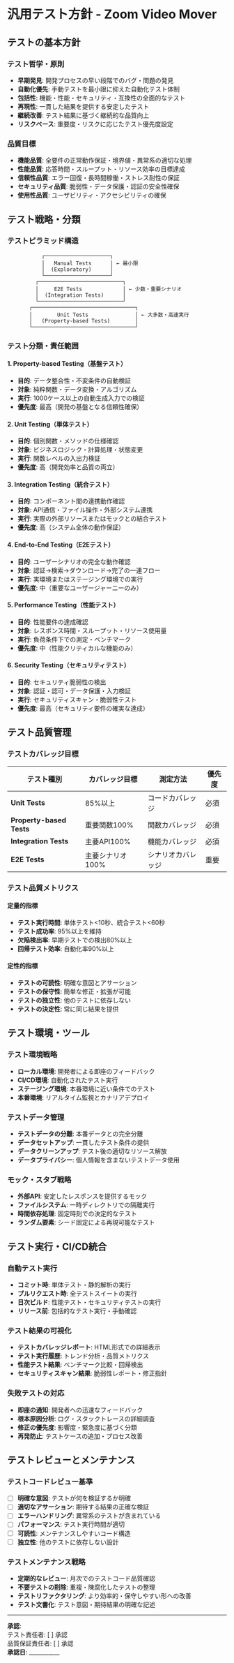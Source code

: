# 汎用テスト方針 - Zoom Video Mover

## テストの基本方針

### テスト哲学・原則
- **早期発見**: 開発プロセスの早い段階でのバグ・問題の発見
- **自動化優先**: 手動テストを最小限に抑えた自動化テスト体制
- **包括性**: 機能・性能・セキュリティ・互換性の全面的なテスト
- **再現性**: 一貫した結果を提供する安定したテスト
- **継続改善**: テスト結果に基づく継続的な品質向上
- **リスクベース**: 重要度・リスクに応じたテスト優先度設定

### 品質目標
- **機能品質**: 全要件の正常動作保証・境界値・異常系の適切な処理
- **性能品質**: 応答時間・スループット・リソース効率の目標達成
- **信頼性品質**: エラー回復・長時間稼働・ストレス耐性の保証
- **セキュリティ品質**: 脆弱性・データ保護・認証の安全性確保
- **使用性品質**: ユーザビリティ・アクセシビリティの確保

## テスト戦略・分類

### テストピラミッド構造

```
           ┌─────────────────────┐
           │   Manual Tests      │ ← 最小限
           │  (Exploratory)      │
           └─────────────────────┘
         ┌───────────────────────────┐
         │     E2E Tests             │ ← 少数・重要シナリオ
         │  (Integration Tests)      │
         └───────────────────────────┘
       ┌─────────────────────────────────┐
       │        Unit Tests               │ ← 大多数・高速実行
       │   (Property-based Tests)        │
       └─────────────────────────────────┘
```

### テスト分類・責任範囲

#### 1. Property-based Testing（基盤テスト）
- **目的**: データ整合性・不変条件の自動検証
- **対象**: 純粋関数・データ変換・アルゴリズム
- **実行**: 1000ケース以上の自動生成入力での検証
- **優先度**: 最高（開発の基盤となる信頼性確保）

#### 2. Unit Testing（単体テスト）
- **目的**: 個別関数・メソッドの仕様確認
- **対象**: ビジネスロジック・計算処理・状態変更
- **実行**: 関数レベルの入出力検証
- **優先度**: 高（開発効率と品質の両立）

#### 3. Integration Testing（統合テスト）
- **目的**: コンポーネント間の連携動作確認
- **対象**: API通信・ファイル操作・外部システム連携
- **実行**: 実際の外部リソースまたはモックとの結合テスト
- **優先度**: 高（システム全体の動作保証）

#### 4. End-to-End Testing（E2Eテスト）
- **目的**: ユーザーシナリオの完全な動作確認
- **対象**: 認証→検索→ダウンロード→完了の一連フロー
- **実行**: 実環境またはステージング環境での実行
- **優先度**: 中（重要なユーザージャーニーのみ）

#### 5. Performance Testing（性能テスト）
- **目的**: 性能要件の達成確認
- **対象**: レスポンス時間・スループット・リソース使用量
- **実行**: 負荷条件下での測定・ベンチマーク
- **優先度**: 中（性能クリティカルな機能のみ）

#### 6. Security Testing（セキュリティテスト）
- **目的**: セキュリティ脆弱性の検出
- **対象**: 認証・認可・データ保護・入力検証
- **実行**: セキュリティスキャン・脆弱性テスト
- **優先度**: 最高（セキュリティ要件の確実な達成）

## テスト品質管理

### テストカバレッジ目標

| テスト種別 | カバレッジ目標 | 測定方法 | 優先度 |
|------------|---------------|----------|--------|
| **Unit Tests** | 85%以上 | コードカバレッジ | 必須 |
| **Property-based Tests** | 重要関数100% | 関数カバレッジ | 必須 |
| **Integration Tests** | 主要API100% | 機能カバレッジ | 必須 |
| **E2E Tests** | 主要シナリオ100% | シナリオカバレッジ | 重要 |

### テスト品質メトリクス

#### 定量的指標
- **テスト実行時間**: 単体テスト<10秒、統合テスト<60秒
- **テスト成功率**: 95%以上を維持
- **欠陥検出率**: 早期テストでの検出80%以上
- **回帰テスト効率**: 自動化率90%以上

#### 定性的指標
- **テストの可読性**: 明確な意図とアサーション
- **テストの保守性**: 簡単な修正・拡張が可能
- **テストの独立性**: 他のテストに依存しない
- **テストの決定性**: 常に同じ結果を提供

## テスト環境・ツール

### テスト環境戦略
- **ローカル環境**: 開発者による即座のフィードバック
- **CI/CD環境**: 自動化されたテスト実行
- **ステージング環境**: 本番環境に近い条件でのテスト
- **本番環境**: リアルタイム監視とカナリアデプロイ

### テストデータ管理
- **テストデータの分離**: 本番データとの完全分離
- **データセットアップ**: 一貫したテスト条件の提供
- **データクリーンアップ**: テスト後の適切なリソース解放
- **データプライバシー**: 個人情報を含まないテストデータ使用

### モック・スタブ戦略
- **外部API**: 安定したレスポンスを提供するモック
- **ファイルシステム**: 一時ディレクトリでの隔離実行
- **時間依存処理**: 固定時刻での決定的なテスト
- **ランダム要素**: シード固定による再現可能なテスト

## テスト実行・CI/CD統合

### 自動テスト実行
- **コミット時**: 単体テスト・静的解析の実行
- **プルリクエスト時**: 全テストスイートの実行
- **日次ビルド**: 性能テスト・セキュリティテストの実行
- **リリース前**: 包括的なテスト実行・手動確認

### テスト結果の可視化
- **テストカバレッジレポート**: HTML形式での詳細表示
- **テスト実行履歴**: トレンド分析・品質メトリクス
- **性能テスト結果**: ベンチマーク比較・回帰検出
- **セキュリティスキャン結果**: 脆弱性レポート・修正指針

### 失敗テストの対応
- **即座の通知**: 開発者への迅速なフィードバック
- **根本原因分析**: ログ・スタックトレースの詳細調査
- **修正の優先度**: 影響度・緊急度に基づく分類
- **再発防止**: テストケースの追加・プロセス改善

## テストレビューとメンテナンス

### テストコードレビュー基準
- [ ] **明確な意図**: テストが何を検証するか明確
- [ ] **適切なアサーション**: 期待する結果の正確な検証
- [ ] **エラーハンドリング**: 異常系のテストが含まれている
- [ ] **パフォーマンス**: テスト実行時間が適切
- [ ] **可読性**: メンテナンスしやすいコード構造
- [ ] **独立性**: 他のテストに依存しない設計

### テストメンテナンス戦略
- **定期的なレビュー**: 月次でのテストコード品質確認
- **不要テストの削除**: 重複・陳腐化したテストの整理
- **テストリファクタリング**: より効率的・保守しやすい形への改善
- **テスト文書化**: テスト意図・期待結果の明確な記述

---

**承認**:  
テスト責任者: [ ] 承認  
品質保証責任者: [ ] 承認  
**承認日**: ___________